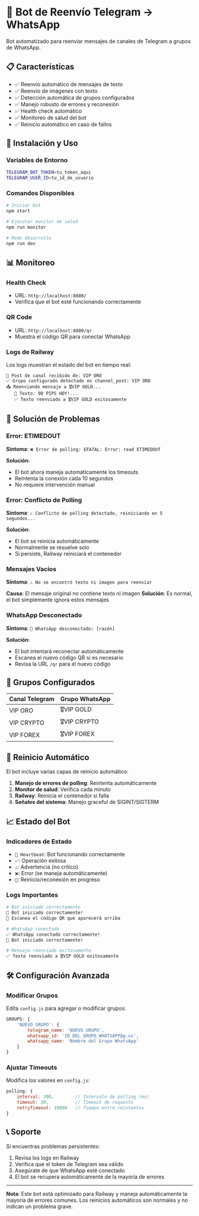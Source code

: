 # 🤖 Bot de Reenvío Telegram → WhatsApp

Bot automatizado para reenviar mensajes de canales de Telegram a grupos de WhatsApp.

## 📋 Características

- ✅ Reenvío automático de mensajes de texto
- ✅ Reenvío de imágenes con texto
- ✅ Detección automática de grupos configurados
- ✅ Manejo robusto de errores y reconexión
- ✅ Health check automático
- ✅ Monitoreo de salud del bot
- ✅ Reinicio automático en caso de fallos

## 🚀 Instalación y Uso

### Variables de Entorno

```bash
TELEGRAM_BOT_TOKEN=tu_token_aqui
TELEGRAM_USER_ID=tu_id_de_usuario
```

### Comandos Disponibles

```bash
# Iniciar bot
npm start

# Ejecutar monitor de salud
npm run monitor

# Modo desarrollo
npm run dev
```

## 📊 Monitoreo

### Health Check
- URL: `http://localhost:8080/`
- Verifica que el bot esté funcionando correctamente

### QR Code
- URL: `http://localhost:8080/qr`
- Muestra el código QR para conectar WhatsApp

### Logs de Railway
Los logs muestran el estado del bot en tiempo real:

```
📢 Post de canal recibido de: VIP ORO
✅ Grupo configurado detectado en channel_post: VIP ORO
📤 Reenviando mensaje a 🎖️VIP GOLD...
   📝 Texto: 90 PIPS HOY!...
   ✅ Texto reenviado a 🎖️VIP GOLD exitosamente
```

## 🔧 Solución de Problemas

### Error: ETIMEDOUT
**Síntoma**: `❌ Error de polling: EFATAL: Error: read ETIMEDOUT`

**Solución**: 
- El bot ahora maneja automáticamente los timeouts
- Reintenta la conexión cada 10 segundos
- No requiere intervención manual

### Error: Conflicto de Polling
**Síntoma**: `⚠️ Conflicto de polling detectado, reiniciando en 5 segundos...`

**Solución**:
- El bot se reinicia automáticamente
- Normalmente se resuelve solo
- Si persiste, Railway reiniciará el contenedor

### Mensajes Vacíos
**Síntoma**: `⚠️ No se encontró texto ni imagen para reenviar`

**Causa**: El mensaje original no contiene texto ni imagen
**Solución**: Es normal, el bot simplemente ignora estos mensajes

### WhatsApp Desconectado
**Síntoma**: `📱 WhatsApp desconectado: [razón]`

**Solución**:
- El bot intentará reconectar automáticamente
- Escanea el nuevo código QR si es necesario
- Revisa la URL `/qr` para el nuevo código

## 📱 Grupos Configurados

| Canal Telegram | Grupo WhatsApp |
|----------------|----------------|
| VIP ORO | 🎖️VIP GOLD |
| VIP CRYPTO | 🎖️VIP CRYPTO |
| VIP FOREX | 🎖️VIP FOREX |

## 🔄 Reinicio Automático

El bot incluye varias capas de reinicio automático:

1. **Manejo de errores de polling**: Reintenta automáticamente
2. **Monitor de salud**: Verifica cada minuto
3. **Railway**: Reinicia el contenedor si falla
4. **Señales del sistema**: Manejo graceful de SIGINT/SIGTERM

## 📈 Estado del Bot

### Indicadores de Estado

- `💓 Heartbeat`: Bot funcionando correctamente
- `✅`: Operación exitosa
- `⚠️`: Advertencia (no crítico)
- `❌`: Error (se maneja automáticamente)
- `🔄`: Reinicio/reconexión en progreso

### Logs Importantes

```bash
# Bot iniciado correctamente
🎉 Bot iniciado correctamente!
📱 Escanea el código QR que aparecerá arriba

# WhatsApp conectado
✅ WhatsApp conectado correctamente!
🎉 Bot iniciado correctamente!

# Mensaje reenviado exitosamente
✅ Texto reenviado a 🎖️VIP GOLD exitosamente
```

## 🛠️ Configuración Avanzada

### Modificar Grupos
Edita `config.js` para agregar o modificar grupos:

```javascript
GROUPS: {
    'NUEVO GRUPO': {
        telegram_name: 'NUEVO GRUPO',
        whatsapp_id: 'ID_DEL_GRUPO_WHATSAPP@g.us',
        whatsapp_name: 'Nombre del Grupo WhatsApp'
    }
}
```

### Ajustar Timeouts
Modifica los valores en `config.js`:

```javascript
polling: {
    interval: 300,        // Intervalo de polling (ms)
    timeout: 30,          // Timeout de requests
    retryTimeout: 10000   // Tiempo entre reintentos
}
```

## 📞 Soporte

Si encuentras problemas persistentes:

1. Revisa los logs en Railway
2. Verifica que el token de Telegram sea válido
3. Asegúrate de que WhatsApp esté conectado
4. El bot se recupera automáticamente de la mayoría de errores

---

**Nota**: Este bot está optimizado para Railway y maneja automáticamente la mayoría de errores comunes. Los reinicios automáticos son normales y no indican un problema grave. 